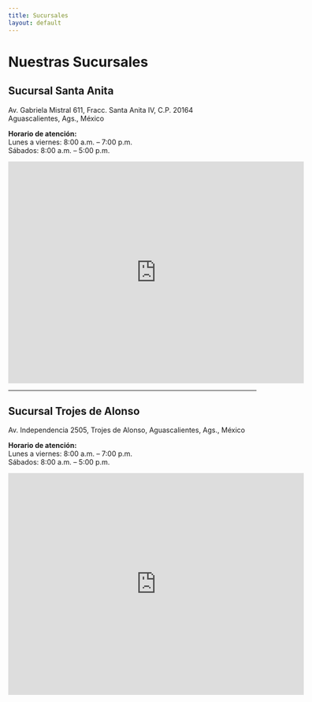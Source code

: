 ```yaml
---
title: Sucursales
layout: default
---
```


# Nuestras Sucursales

## Sucursal Santa Anita

Av. Gabriela Mistral 611, Fracc. Santa Anita IV, C.P. 20164  
Aguascalientes, Ags., México

**Horario de atención:**  
Lunes a viernes: 8:00 a.m. – 7:00 p.m.  
Sábados: 8:00 a.m. – 5:00 p.m.

<iframe src="https://www.google.com/maps/embed?pb=!1m18!1m12!1m3!1d3701.873316069187!2d-102.27874802471891!3d21.90095357997567!2m3!1f0!2f0!3f0!3m2!1i1024!2i768!4f13.1!3m3!1m2!1s0x8429ee3f354f1895%3A0x13dd741de880ee6b!2sAv%20Gabriela%20Mistral%20611%2C%20Sta%20Anita%20IV%2C%2020164%20Aguascalientes%2C%20Ags.!5e0!3m2!1sen!2smx!4v1750375082261!5m2!1sen!2smx" width="600" height="450" style="border:0;" allowfullscreen="" loading="lazy" referrerpolicy="no-referrer-when-downgrade"></iframe>

---

## Sucursal Trojes de Alonso

Av. Independencia 2505, Trojes de Alonso, Aguascalientes, Ags., México

**Horario de atención:**  
Lunes a viernes: 8:00 a.m. – 7:00 p.m.  
Sábados: 8:00 a.m. – 5:00 p.m.

<iframe src="https://www.google.com/maps/embed?pb=!1m18!1m12!1m3!1d3700.874836132864!2d-102.2969949!3d21.9393627!2m3!1f0!2f0!3f0!3m2!1i1024!2i768!4f13.1!3m3!1m2!1s0x8429efa1c8a72415%3A0xa29230dc4fd2ae3a!2sAv%20Independencia%202505%2C%20Trojes%20de%20Alonso%2C%2020908%20Aguascalientes%2C%20Ags.!5e0!3m2!1sen!2smx!4v1750375346807!5m2!1sen!2smx" width="600" height="450" style="border:0;" allowfullscreen="" loading="lazy" referrerpolicy="no-referrer-when-downgrade"></iframe>
